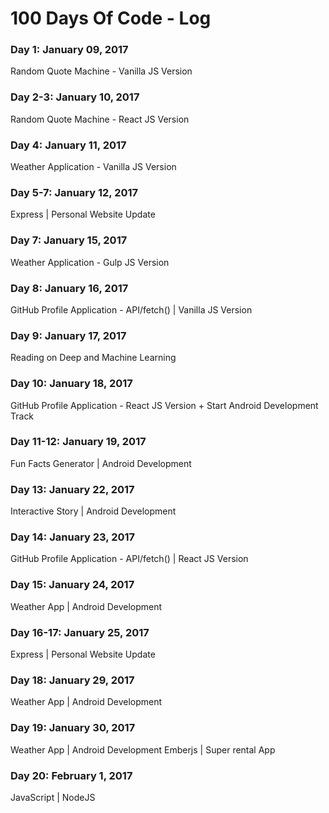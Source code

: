 # 100 Days Of Code - Log

### Day 1: January 09, 2017
Random Quote Machine - Vanilla JS Version

### Day 2-3: January 10, 2017
Random Quote Machine - React JS Version

### Day 4: January 11, 2017
Weather Application - Vanilla JS Version

### Day 5-7: January 12, 2017
Express | Personal Website Update

### Day 7: January 15, 2017
Weather Application - Gulp JS Version

### Day 8: January 16, 2017
GitHub Profile Application - API/fetch() | Vanilla JS Version

### Day 9: January 17, 2017
Reading on Deep and Machine Learning

### Day 10: January 18, 2017
GitHub Profile Application - React JS Version + Start Android Development Track

### Day 11-12: January 19, 2017
Fun Facts Generator | Android Development

### Day 13: January 22, 2017
Interactive Story | Android Development

### Day 14: January 23, 2017
GitHub Profile Application - API/fetch() | React JS Version

### Day 15: January 24, 2017
Weather App | Android Development

### Day 16-17: January 25, 2017
Express | Personal Website Update

### Day 18: January 29, 2017
Weather App | Android Development

### Day 19: January 30, 2017
Weather App | Android Development
Emberjs | Super rental App

### Day 20: February 1, 2017
JavaScript | NodeJS
